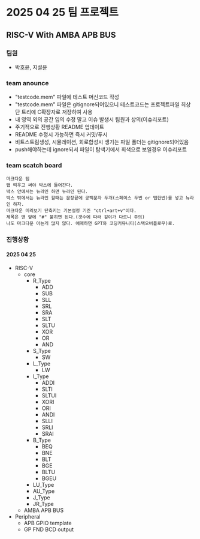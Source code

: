 # 2025 04 25 팀 프로젝트
## RISC-V With AMBA APB BUS
### 팀원
- 박호윤, 지설윤  

### team anounce
- "testcode.mem" 파일에 테스트 머신코드 작성  
- "testcode.mem" 파일은 gitignore되어있으니 테스트코드는 프로젝트파일 최상단 트리에 C확장자로 저장하여 사용  
- 내 영역 외의 공간 임의 수정 말고 이슈 발생시 팀원과 상의(이슈리포트)  
- 주기적으로 진행상황 README 업데이트  
- README 수정시 가능하면 즉시 커밋/푸시  
- 비트스트림생성, 시뮬레이션, 회로합성시 생기는 파일 폴더는 gitignore되어있음  
- push해야하는데 ignore되서 파일이 탐색기에서 회색으로 보일경우 이슈리포트  
    
### team scatch board  
    마크다운 팁  
    탭 띄우고 써야 박스에 들어간다.  
    박스 안에서는 뉴라인 하면 뉴라인 된다.  
    박스 밖에서는 뉴라인 할때는 문장끝에 공백문자 두개(스페이스 두번 or 탭한번)를 넣고 뉴라인 하자.   
    마크다운 미리보기 단축키는 기본설정 기준 "ctrl+art+v"이다.  
    제목은 맨 앞에 "#" 붙히면 된다.(갯수에 따라 깊이가 다르니 주의)  
    나도 마크다운 아는게 많지 않다. 애매하면 GPT와 코딩커뮤니티(스택오버플로우)로.  
### 진행상황 
#### 2025 04 25  
- RISC-V  
    - core  
        - R_Type 
            - ADD 
            - SUB 
            - SLL 
            - SRL 
            - SRA 
            - SLT 
            - SLTU 
            - XOR 
            - OR 
            - AND
        - S_Type  
            - SW   
        - L_Type  
            - LW  
        - I_Type 
            - ADDI 
            - SLTI 
            - SLTUI 
            - XORI 
            - ORI 
            - ANDI 
            - SLLI 
            - SRLI 
            - SRAI
        - B_Type     
            - BEQ 
            - BNE 
            - BLT 
            - BGE 
            - BLTU 
            - BGEU  
        - LU_Type
        - AU_Type
        - J_Type
        - JR_Type 
    - AMBA APB BUS  
- Peripheral    
    - APB GPIO template  
    - GP FND BCD output  